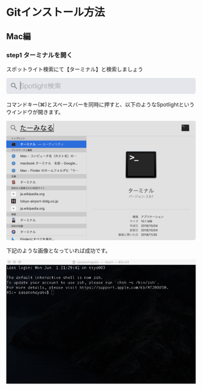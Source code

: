 # Gitインストール方法

## Mac編

### step1 ターミナルを開く

スポットライト検索にて【ターミナル】と検索しましょう

![](img/spotlite.png)

コマンドキー(⌘)とスペースバーを同時に押すと、以下のようなSpotlightというウインドウが開きます。

![](img/spot_ter.png)

下記のような画像となっていれば成功です。

![](img/term.png)
